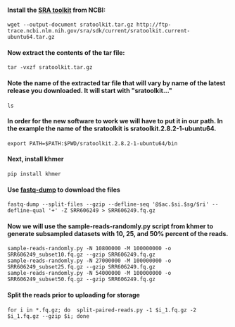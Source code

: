 #### Install the [SRA toolkit](https://www.ncbi.nlm.nih.gov/books/NBK158900/) from NCBI:
```
wget --output-document sratoolkit.tar.gz http://ftp-trace.ncbi.nlm.nih.gov/sra/sdk/current/sratoolkit.current-ubuntu64.tar.gz 
```
#### Now extract the contents of the tar file:
```
tar -vxzf sratoolkit.tar.gz
```
#### Note the name of the extracted tar file that will vary by name of the latest release you downloaded. It will start with "sratoolkit..."
```
ls
```
#### In order for the new software to work we will have to put it in our path. In the example the name of the sratoolkit is sratoolkit.2.8.2-1-ubuntu64.
```
export PATH=$PATH:$PWD/sratoolkit.2.8.2-1-ubuntu64/bin
```
#### Next, install khmer
```
pip install khmer 
```
#### Use [fastq-dump](https://edwards.sdsu.edu/research/fastq-dump/) to download the files
```
fastq-dump --split-files --gzip --defline-seq '@$ac.$si.$sg/$ri' --defline-qual '+' -Z SRR606249 > SRR606249.fq.gz
```
#### Now we will use the sample-reads-randomly.py script from khmer to generate subsampled datasets with 10, 25, and 50% percent of the reads.
```
sample-reads-randomly.py -N 10800000 -M 100000000 -o SRR606249_subset10.fq.gz --gzip SRR606249.fq.gz
sample-reads-randomly.py -N 27000000 -M 100000000 -o SRR606249_subset25.fq.gz --gzip SRR606249.fq.gz
sample-reads-randomly.py -N 54000000 -M 100000000 -o SRR606249_subset50.fq.gz --gzip SRR606249.fq.gz
```
#### Split the reads prior to uploading for storage
```
for i in *.fq.gz; do  split-paired-reads.py -1 $i_1.fq.gz -2 $i_1.fq.gz --gzip $i; done
```

